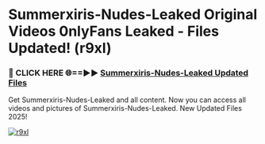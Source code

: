 # Summerxiris-Nudes-Leaked Original Videos 0nlyFans Leaked - Files Updated! (r9xl)

<h3>🔴 CLICK HERE 🌐==►► <a href="https://tinyurl.com/4mcuefdz" rel="nofollow">Summerxiris-Nudes-Leaked Updated Files</a></h3>

Get Summerxiris-Nudes-Leaked and all content. Now you can access all videos and pictures of Summerxiris-Nudes-Leaked. New Updated Files 2025!

[![r9xl](https://i.imgur.com/StAQSOY.gif)](https://tinyurl.com/4mcuefdz)
